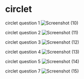 # circlet
circlet question 1
![Screenshot (10)](https://github.com/krimisha-bhanderi/circlet/assets/131655711/55fd03e6-cd47-4cfe-8f05-f5d89489a9dd)

circlet question 2
![Screenshot (11)](https://github.com/krimisha-bhanderi/circlet/assets/131655711/af037983-2d12-4cc2-a7c4-52fa6665d62f)

circlet question 3
![Screenshot (12)](https://github.com/krimisha-bhanderi/circlet/assets/131655711/6d45554e-3c85-40bf-9b69-4493944eb71a)

circlet question 4
![Screenshot (13)](https://github.com/krimisha-bhanderi/circlet/assets/131655711/84d01dbc-01d7-4699-90dc-30e78f48dfd7)

circlet question 5
![Screenshot (14)](https://github.com/krimisha-bhanderi/circlet/assets/131655711/5749832f-1055-4fea-877d-ce1360e0cb28)

circlet question 7
![Screenshot (15)](https://github.com/krimisha-bhanderi/circlet/assets/131655711/1d5025d8-09b4-4431-9fab-949e353c0e35)

